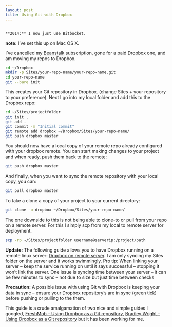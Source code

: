 ```yaml
---
layout: post
title: Using Git with Dropbox
---
```


<code>
**2014:** I now just use Bitbucket.
</code>

**note:** I’ve set this up on Mac OS X.

I’ve cancelled my [Beanstalk](https://beanstalkapp.com/) subscription, gone for a paid Dropbox one, and am moving my repos to Dropbox.
``` bash
cd ~/Dropbox
mkdir -p Sites/your-repo-name/your-repo-name.git
cd your-repo-name
git --bare init
```
This creates your Git repository in Dropbox. (change Sites + your repository to your preference). Next I go into my local folder and add this to the Dropbox repo:
``` bash
cd ~/Sites/projectfolder
git init .
git add .
git commit -m "Initial commit"
git remote add dropbox ~/Dropbox/Sites/your-repo-name/
git push dropbox master
```
You should now have a local copy of your remote repo already configured with your dropbox remote. You can start making changes to your project and when ready, push them back to the remote:
``` bash
git push dropbox master
```
And finally, when you want to sync the remote repository with your local copy, you can:
``` bash
git pull dropbox master
```
To take a clone a copy of your project to your current directory:
``` bash
git clone -o dropbox ~/Dropbox/Sites/your-repo-name/
```
The one downside to this is not being able to clone-to or pull from your repo on a remote server. For this I simply scp from my local to remote server for deployment.
``` bash
scp -rp ~/Sites/projectfolder username@serverip:/project/path
```

**Update:** The following guide allows you to have Dropbox running on a remote linux server: [Dropbox on remote server](http://buildcontext.com/blog/2012/dropbox-linux-ubuntu-ec2-linode-selective-sync). I am only syncing my Sites folder on the server and it works swimmingly. Pro tip: When linking your server – keep the service running on until it says successful – stopping it won’t link the server. One issue is syncing time between your server – it can be few minutes to sync – not due to size but just time between checks

**Precaution:** A possible issue with using Git with Dropbox is keeping your data in sync – ensure your Dropbox repository’s are in sync (green tick) before pushing or pulling to the them.

This guide is a crude amalgamation of two nice and simple guides I googled, [FreshMob – Using Dropbox as a Git repository](https://freshmob.com.au/using-dropbox-as-a-git-repository/), [Bradley Wright – Using Dropbox as a Git repository](http://tumblr.intranation.com/post/766290743/using-dropbox-git-repository) but it has been working for me.
